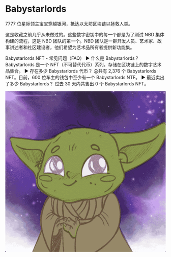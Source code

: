 # Babystarlords

7777 位星际领主宝宝穿越银河，抵达以太坊区块链以拯救人类。

这是收藏之前几乎从未做过的。这些数字密钥中的每一个都是为了测试 NBD 集体构建的流程，这是 NBD 团队的第一个。NBD 团队是一群开发人员、艺术家、故事讲述者和社区建设者，他们希望为艺术品所有者提供新功能集。

Babystarlords NFT - 常见问题（FAQ）
▶ 什么是 Babystarlords？
Babystarlords 是一个 NFT（不可替代代币）系列。存储在区块链上的数字艺术品集合。
▶ 存在多少 Babystarlords 代币？
总共有 2,376 个 Babystarlords NFT。目前，600 位车主的钱包中至少有一个 Babystarlords NTF。
▶ 最近卖出了多少 Babystarlords？
过去 30 天内共售出 0 个 Babystarlords NFT。

![nft](WX20220904-222936@2x.png)
